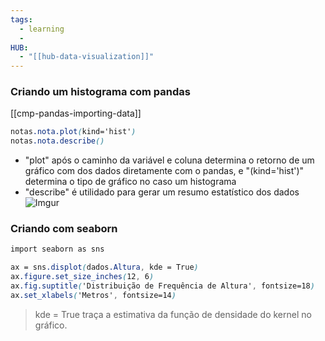 ```yaml
---
tags:
  - learning
  - 
HUB:
  - "[[hub-data-visualization]]"
---
```

### Criando um histograma com pandas

[[cmp-pandas-importing-data]]

```css
notas.nota.plot(kind='hist')
notas.nota.describe()
```
- "plot" após o caminho da variável e coluna determina o retorno de um gráfico com dos dados diretamente com o pandas, e "(kind='hist')" determina o tipo de gráfico no caso um histograma
- "describe" é utilidado para gerar um resumo estatístico dos dados
![Imgur](https://i.imgur.com/hmOW1sO.png)


### Criando com seaborn


```css
import seaborn as sns

ax = sns.displot(dados.Altura, kde = True)
ax.figure.set_size_inches(12, 6)
ax.fig.suptitle('Distribuição de Frequência de Altura', fontsize=18)
ax.set_xlabels('Metros', fontsize=14)
```
> kde = True traça a estimativa da função de densidade do kernel no gráfico.



